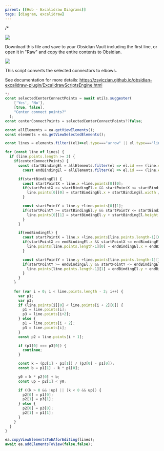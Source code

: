 ```yaml
---
parent: [[Hub - Excalidraw Diagrams]]
tags: [diagram, excalidraw]
---
```


/*

![](https://raw.githubusercontent.com/zsviczian/obsidian-excalidraw-plugin/master/images/scripts-download-raw.jpg)

Download this file and save to your Obsidian Vault including the first line, or open it in "Raw" and copy the entire contents to Obsidian.

![](https://raw.githubusercontent.com/zsviczian/obsidian-excalidraw-plugin/master/images/elbow-connectors.png)

This script converts the selected connectors to elbows.

See documentation for more details:
https://zsviczian.github.io/obsidian-excalidraw-plugin/ExcalidrawScriptsEngine.html

```javascript
*/
const selectedCenterConnectPoints = await utils.suggester(
    ['Yes', 'No'],
    [true, false],
    "Center connect points?"
  );
const centerConnectPoints = selectedCenterConnectPoints??false;

const allElements = ea.getViewElements();
const elements = ea.getViewSelectedElements();

const lines = elements.filter((el)=>el.type==="arrow" || el.type==="line");

for (const line of lines) {
  if (line.points.length >= 3) {
    if(centerConnectPoints) {
      const startBindingEl = allElements.filter(el => el.id === (line.startBinding||{}).elementId)[0];
	    const endBindingEl = allElements.filter(el => el.id === (line.endBinding||{}).elementId)[0];

      if(startBindingEl) {
        const startPointX = line.x +line.points[0][0];
        if(startPointX >= startBindingEl.x && startPointX <= startBindingEl.x + startBindingEl.width) {
          line.points[0][0] = startBindingEl.x + startBindingEl.width / 2 - line.x;
        }

        const startPointY = line.y +line.points[0][1];
        if(startPointY >= startBindingEl.y && startPointY <= startBindingEl.y + startBindingEl.height) {
          line.points[0][1] = startBindingEl.y + startBindingEl.height / 2 - line.y;
        }
      }

      if(endBindingEl) {
        const startPointX = line.x +line.points[line.points.length-1][0];
        if(startPointX >= endBindingEl.x && startPointX <= endBindingEl.x + endBindingEl.width) {
          line.points[line.points.length-1][0] = endBindingEl.x + endBindingEl.width / 2 - line.x;
        }

        const startPointY = line.y +line.points[line.points.length-1][1];
        if(startPointY >= endBindingEl.y && startPointY <= endBindingEl.y + endBindingEl.height) {
          line.points[line.points.length-1][1] = endBindingEl.y + endBindingEl.height / 2 - line.y;
        }
      }
    }
    
    for (var i = 0; i < line.points.length - 2; i++) {
      var p1;
      var p3;
      if (line.points[i][0] < line.points[i + 2][0]) {
        p1 = line.points[i];
        p3 = line.points[i+2];
      } else {
        p1 = line.points[i + 2];
        p3 = line.points[i];
      }
      const p2 = line.points[i + 1];

      if (p1[0] === p3[0]) {
        continue;
      }

      const k = (p3[1] - p1[1]) / (p3[0] - p1[0]);
      const b = p1[1] - k * p1[0];

      y0 = k * p2[0] + b;
      const up = p2[1] < y0;

      if ((k > 0 && !up) || (k < 0 && up)) {
        p2[0] = p1[0];
        p2[1] = p3[1];
      } else {
        p2[0] = p3[0];
        p2[1] = p1[1];
      }
    }
  }
}

ea.copyViewElementsToEAforEditing(lines);
await ea.addElementsToView(false,false);
